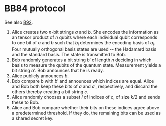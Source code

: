 # BB84 protocol

See also [B92](B92).

1. Alice creates two $n$-bit strings $a$ and $b$. She encodes the information
   as an tensor product of $n$ qubits where each individual qubit corresponds
   to one bit of $a$ and $b$ such that $b_i$ determines the encoding basis of
   $a_i$. Four mutually orthogonal basis states are used -- the Hadamard basis
   and the standard basis. The state is transmitted to Bob.
2. Bob randomly generates a bit string $b'$ of length $n$ deciding in which
   basis to measure the qubits of the quantum state. Measurement yields a bit
   string $a'$. Bob announces that he is ready.
3. Alice publicly announces $b$.
4. Bob compare $b$ with $b'$ and announces which indices are equal. Alice and
   Bob both keep these bits of $a$ and $a'$, respectively, and discard the
   others thereby creating a bit string $c$.
5. Alice randomly chooses a subset $I$ of indices of $c$, of size $k / 2$ and 
   sends these to Bob.
6. Alice and Bob compare whether their bits on these indices agree above a
   predetermined threshold. If they do, the remaining bits can be used as
   a shared secret key.

